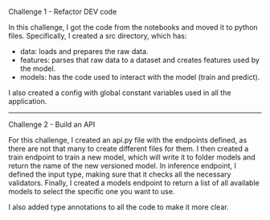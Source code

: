 
Challenge 1 - Refactor DEV code

In this challenge, I got the code from the notebooks and moved it to python files. Specifically, I created a src directory, which has:

- data: loads and prepares the raw data.
- features: parses that raw data to a dataset and creates features used by the model.
- models: has the code used to interact with the model (train and predict).

I also created a config with global constant variables used in all the application.

-------

Challenge 2 - Build an API

For this challenge, I created an api.py file with the endpoints defined, as there are not that many to create different files for them. I then created a train endpoint to train a new model, which will write it to folder models and return the name of the new versioned model. In inference endpoint, I defined the input type, making sure that it checks all the necessary validators. Finally, I created a models endpoint to return a list of all available models to select the specific one you want to use.

I also added type annotations to all the code to make it more clear.
